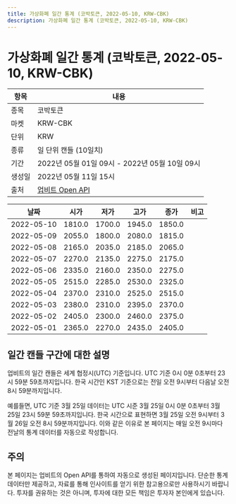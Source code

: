 ```yaml
---
title: 가상화폐 일간 통계 (코박토큰, 2022-05-10, KRW-CBK)
description: 가상화폐 일간 통계 (코박토큰, 2022-05-10, KRW-CBK)
---
```



가상화폐 일간 통계 (코박토큰, 2022-05-10, KRW-CBK)
===

|항목|내용|
|--|--|
|종목|코박토큰|
|마켓|KRW-CBK|
|단위|KRW|
|종류|일 단위 캔들 (10일치)|
|기간|2022년 05월 01일 09시 - 2022년 05월 10일 09시|
|생성일|2022년 05월 11일 15시|
|출처|[업비트 Open API](https://docs.upbit.com)|


|날짜|시가|저가|고가|종가|비고|
|--|--|--|--|--|--|
|2022-05-10|1810.0|1700.0|1945.0|1850.0|    |
|2022-05-09|2055.0|1800.0|2080.0|1815.0|    |
|2022-05-08|2165.0|2035.0|2185.0|2065.0|    |
|2022-05-07|2270.0|2135.0|2275.0|2175.0|    |
|2022-05-06|2335.0|2160.0|2350.0|2275.0|    |
|2022-05-05|2515.0|2285.0|2530.0|2325.0|    |
|2022-05-04|2370.0|2310.0|2525.0|2515.0|    |
|2022-05-03|2380.0|2310.0|2395.0|2370.0|    |
|2022-05-02|2405.0|2300.0|2460.0|2375.0|    |
|2022-05-01|2365.0|2270.0|2435.0|2405.0|    |


일간 캔들 구간에 대한 설명
---


업비트의 일간 캔들은 세계 협정시(UTC) 기준입니다. 
UTC 기준 0시 0분 0초부터 23시 59분 59초까지입니다. 
한국 시간인 KST 기준으로는 전일 오전 9시부터 다음날 오전 8시 59분까지입니다. 


예를들면, UTC 기준 3월 25일 데이터는 UTC 시준 3월 25일 0시 0분 0초부터 3월 25일 23시 59분 59초까지입니다. 
한국 시간으로 표현하면 3월 25일 오전 9시부터 3월 26일 오전 8시 59분까지입니다. 
이와 같은 이유로 본 페이지는 매일 오전 9시마다 전날의 통계 데이터를 자동으로 작성합니다. 


주의
---


본 페이지는 업비트의 Open API를 통하여 자동으로 생성된 페이지입니다. 
단순한 통계 데이터만 제공하고, 자료를 통해 인사이트를 얻기 위한 참고용으로만 사용하시기 바랍니다. 
투자를 권유하는 것은 아니며, 투자에 대한 모든 책임은 투자자 본인에게 있습니다. 
